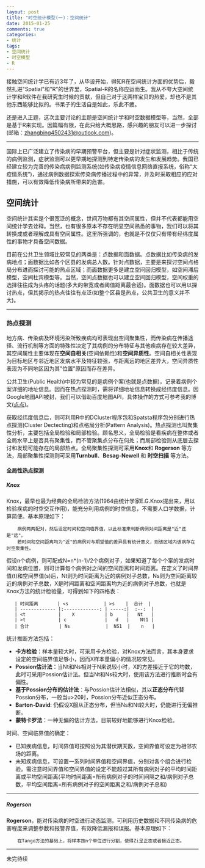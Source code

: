 ```yaml
---
layout: post
title: "时空统计模型(一)：空间统计"
date: 2015-01-25
comments: true
categories: 
- 统计
tags:
- 空间统计
- 时空模型
- R
---
```


接触空间统计学已有近3年了，从毕设开始，得知R在空间统计方面的优势后，毅然扎进"Spatial"和"R"的世界里，Spatial-R的名称应运而生。我从不夸大空间统计学和R软件在我研究生时候的贡献，但自己对于这两样宝贝的热爱，却也不是其他东西能够比拟的。书呆子的生活自是如此，乐此不疲。

还是进入正题，这次主要讨论的主题是空间统计学和时空数据模型等，当然，全部是基于R来实现。因篇幅有限，在此只给大概思路，感兴趣的朋友可以进一步探讨(邮箱：[zhangbing4502431@outlook.com](zhangbing4502431@outlook.com))。

---------------------------------------------------------------

国际上已广泛建立了传染病的早期预警平台，但主要是针对症状监测，相比于传统的病例监测，症状监测可以更早期地探测到特定传染病的发生和发展趋势。我国已经建立较为完善的传染病病例监测系统(如传染病疫情信息网络直报系统，俗称“大疫情系统”)，通过病例数据探索传染病传播过程中的异常，并及时采取相应的应对措施，可以有效降低传染病所带来的危害。

## 空间统计

空间统计其实是个很宽泛的概念，世间万物都有其空间属性，但并不代表都能用空间统计学去诠释。当然，也有很多原本不存在明显空间熟悉的事物，我们可以将其转换成或者理解成具有空间属性。这里所强调的，也就是不仅仅只有带有经纬度属性的事物才具备空间数据。

目前在公共卫生领域比较常见的两类是：点数据和面数据。点数据比如传染病的发病地点；面数据比如各个区县的发病总人数。针对点数据，主要是来探讨空间点格局分布进而探讨可能的热点区域；而面数据更多是建立空间回归模型，如空间滞后模型，空间杜宾模型等。当然，空间点数据也可以建立空间回归模型，空间权重的选择往往成为头疼的话题(多大的带宽或者阈值距离最合适)。面数据也可以用以探讨热点，但其揭示的热点往往有点泛(如整个区县是热点，公共卫生的意义并不大)。

--------------------------------------------------------------------

### 热点探测
 
地方病、传染病及环境污染所致疾病均可表现出空间聚集性，而传染病在传播途径、流行机制等方面的特殊性决定了其病例的分布特征与其他疾病存在较大差异，其空间属性主要体现在**空间自相关**(空间依赖性)和**空间异质性**。空间自相关性表现为目标地区与邻近地区发病水平及特征较强，与距离远的地区差异大，空间异质性表现为不同地区因为其"位置"原因而存在差异。

公共卫生(Public Health)中较为常见的是病例个案(也就是点数据)，记录着病例个案详细的地址信息。因而在热点探测时，需将详细地址信息转换成经纬度信息。因Google地图API被封，我们可以借助百度地图API，具体操作的方式可参考我的博文([点点](http://spatial-r.github.io/en/2014/06/Two-ways-to-get-coordinate-data/))。

获取经纬度信息后，则可利用R中的DCluster程序包和Spatsta程序包分别进行热点探测(Cluster Dectecting)和点格局分析(Pattern Analysis)。热点探测也叫聚集性分析，主要包括全局检验和局部检验。顾名思义，全局检验是看疾病在整体或者全局水平上是否具有聚集性，而不管聚集点分布在何处；而局部检验则从底层去探讨和发现可能存在的局部热点。全局聚集性探测可采用**Knox**和 **Rogerson** 等方法，局部聚集性探测则可采用**Turnbull**、**Besag-Newell** 和 **时空扫描** 等方法。  

#### 全局性热点探测

##### Knox
Knox，最早也最为经典的全局检验方法(1964由统计学家E.G.Knox提出来，用以检验疾病的时空交互作用)，能充分利用病例的时空信息，不需要人口学数据，计算简便。基本原理如下：

        病例两两配对，然后设定时间和空间临界值，以此标准来判断病例对间距离是"近"还是"远"。
        若时间和空间距离均为"近"的病例对与期望值的差异具有统计意义，则该区域内该病存在时空聚集性。
   假设n个病例，则可配成N=n*(n-1)/2个病例对子，如果知道了每个个案的发病时间和发病位置，则可计算每个病例对之间的空间距离和时间距离。在定义了时间界值(t)和空间界值(s)后，Nt则为时间距离为近的病例对子总数，Ns则为空间距离较近的病例对子总数，X是时间距离和空间距离均为近的病例对子总数，也就是Knox方法的统计检验量，可得到如下的四格表：

	   | 时间距离       | <s             | >s    |  合计  | 
	   | ------------- |:-------------: | -----:|  :--:  |   
       | <t            |    X           | b     |   Nt   |
       | >t            | c              |   d   |    Nt1 |  
       | 合计           | Ns             |  NS1  |    n   |    
    
   统计推断方法包括：   

   - **卡方检验**：样本量较大时，可采用卡方检验，对Knox方法而言，其本身要求设定的空间临界值足够小，因而X样本量偏小的情况较常见。
   - **Possion估计法**：当Nt和Ns相对于N来说较小时，X的方差接近于它的均数，此时可采用Possion估计法。但当Nt和Ns较大时，使用该方法进行推断时会有偏性。
   - **基于Possion分布的估计法**：与Possion估计法相似，其以**正态分布**代替Possion分布，一般当u>20时，Possion分布近似正态分布。
   - **Barton-David**: 仍假设X服从正态分布，但当Ns和Nt较大时，仍能进行无偏推断。
   - **蒙特卡罗法**：一种无偏的估计方法，目前较好地能够进行Knox检验。
  
   时间、空间临界值的确定：

   - 已知疾病信息，时间界值可按照设为其潜伏期天数，空间界值可设定为相邻农场的距离。
   - 未知疾病信息，可设置一系列时间界值和空间界值，分别对各个组合进行检验。需注意时间界值和空间界值的设定不能超过其所有病例对子的平均时间距离或平均空间距离(平均时间距离=所有病例对子的时间间隔之和/病例对子总数，平均空间距离=所有病例对子的空间距离之和/病例对子总和)

------------------------------------------------

##### Rogerson
  **Rogerson**，能对传染病的时空进行动态监测，可利用历史数据和不同传染病的危害程度来调整参数和报警界值，有效降低漏报和误报。基本原理如下：  

        在Tango方法的基础上，将样本按n个单位进行分割，使得Zi呈正态或者接近正态。  
        
----------

 未完待续




